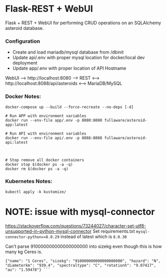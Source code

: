 # Flask-REST + WebUI
Flask + REST + WebUI for performing CRUD operations on an SQLAlchemy asteroid database.

### Configuration
* Create and load mariadb/mysql database from /dbinit
* Update api/.env with proper mysql location for docker/local dev deployment
* Update app/.env with proper location of API Hostname

WebUI --> http://localhost:8080 --> REST <--> http://localhost:8088/api/asteroids <--> MariaDB/MySQL

### Docker Notes:
```console
docker-compose up --build --force-recreate --no-deps [-d]

# Run APP with environment variables
docker run --env-file app/.env -p 8080:8080 fullaware/asteroid-app:latest

# Run API with environment variables
docker run --env-file api/.env -p 8088:8088 fullaware/asteroid-api:latest



# Stop remove all docker containers
docker stop $(docker ps -a -q)
docker rm $(docker ps -a -q)
```

### Kubernetes Notes:
```console
kubectl apply -k kustomize/

```

# NOTE: issue with mysql-connector
https://stackoverflow.com/questions/73244027/character-set-utf8-unsupported-in-python-mysql-connector
Set requirements.txt `mysql-connector-python==8.0.29` instead of latest which is `8.0.30`


Can't parse 910000000000000000000 into sizekg even though this is how many kg Ceres is.
```
{"name": "1 Ceres", "sizekg": "910000000000000000000", "hazard": "N", "diameterkm": "939.4", "spectraltype": "C", "rotationh": "9.07417", "au": "1.59478"} ```